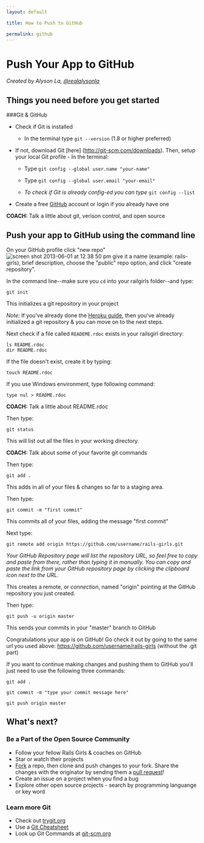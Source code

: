 ```yaml
---
layout: default

title: How to Push to GitHub

permalink: github
---
```


# Push Your App to GitHub

*Created by Alyson La, [@realalysonla](https://www.twitter.com/realalysonla)*

## Things you need before you get started

###Git & GitHub

* Check if Git is installed
	* In the terminal type `git --version` (1.8 or higher preferred)

* If not, download Git [here] (http://git-scm.com/downloads).
	Then, setup your local Git profile - In the terminal:
	* Type `git config --global user.name "your-name"`
	* Type `git config --global user.email "your-email"`

	* _To check if Git is already config-ed you can type_ `git config --list`

* Create a free [GitHub](https://github.com) account or login if you already have one

**COACH:** Talk a little about git, verison control, and open source

## Push your app to GitHub using the command line

On your GitHub profile click "new repo" ![screen shot 2013-06-01 at 12 38 50 pm](https://f.cloud.github.com/assets/2623954/595307/eb70c6cc-caf2-11e2-9d2d-60deb31ac049.png) give it a name (example: rails-girls), brief description, choose the "public" repo option, and click "create repository".

In the command line--make sure you `cd` into your railgirls folder--and type:

`git init`

This initializes a git repository in your project

*Note:* If you've already done the [Heroku guide](/heroku), then you've already initialized a git repository & you can move on to the next steps.

Next check if a file called `READEME.rdoc` exists in your railsgirl directory:

<div class="os-specific">
  <div class="nix">
    <code>ls README.rdoc</code>
  </div>
  <div class="win">
    <code>dir README.rdoc</code>
  </div>
</div>

If the file doesn't exist, create it by typing:

`touch README.rdoc`

If you use Windows environment, type following command:

`type nul > README.rdoc`

**COACH:** Talk a little about README.rdoc

Then type:

`git status`

This will list out all the files in your working directory.

**COACH:** Talk about some of your favorite git commands

Then type:

`git add .`

This adds in all of your files & changes so far to a staging area.

Then type:

`git commit -m "first commit"`

This commits all of your files, adding the message "first commit"

Next type:

`git remote add origin https://github.com/username/rails-girls.git`

_Your GitHub Repository page will list the repository URL, so feel free to copy and paste from there, rather than typing it in manually. You can copy and paste the link from your GitHub repository page by clicking the clipboard icon next to the URL._

This creates a remote, or _connection_, named "origin" pointing at the GitHub repository you just created.

Then type:

`git push -u origin master`

This sends your commits in your "master" branch to GitHub

Congratulations your app is on GitHub! Go check it out by going to the same url you used above: https://github.com/username/rails-girls (without the .git part)

If you want to continue making changes and pushing them to GitHub you'll just need to use the following three commands:

`git add .`

`git commit -m "type your commit message here"`

`git push origin master`

## What's next?

### Be a Part of the Open Source Community

 * Follow your fellow Rails Girls & coaches on GitHub
 * Star or watch their projects
 * [Fork](https://help.github.com/articles/fork-a-repo) a repo, then clone and push changes to your fork. Share the changes with the originator by sending them a [pull request](https://help.github.com/articles/using-pull-requests)!
 * Create an issue on a project when you find a bug
 * Explore other open source projects - search by programming languange or key word

### Learn more Git

 * Check out [trygit.org](http://try.github.io/)
 * Use a [Git Cheatsheet](https://na1.salesforce.com/help/doc/en/salesforce_git_developer_cheatsheet.pdf)
 * Look up Git Commands at [git-scm.org](http://git-scm.com/)
